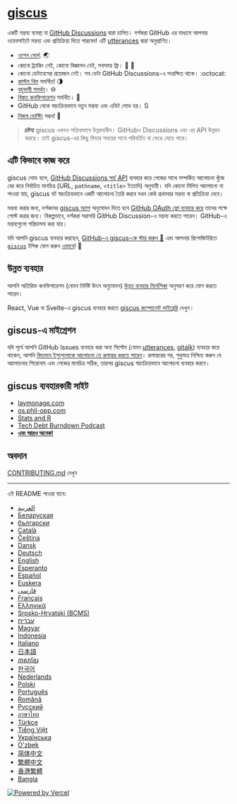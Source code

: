 # [giscus][giscus]

একটি মন্তব্য ব্যবস্থা যা [GitHub Discussions][discussions] দ্বারা চালিত। দর্শকরা GitHub এর মাধ্যমে আপনার ওয়েবসাইটে মন্তব্য এবং প্রতিক্রিয়া দিতে পারবেন! এটি [utterances][utterances] দ্বারা অনুপ্রাণিত।

- [ওপেন সোর্স][repo]. 🌏
- কোনো ট্র্যাকিং নেই, কোনো বিজ্ঞাপন নেই, সবসময় ফ্রি। 📡 🚫
- কোনো ডেটাবেসের প্রয়োজন নেই। সব ডেটা GitHub Discussions-এ সংরক্ষিত থাকে। :octocat:
- [কাস্টম থিম][creating-custom-themes] সমর্থিত! 🌗
- [বহুভাষী সমর্থন][multiple-languages]। 🌐
- [বিস্তৃত কনফিগারেশন][advanced-usage] সমর্থিত। 🔧
- GitHub থেকে স্বয়ংক্রিয়ভাবে নতুন মন্তব্য এবং এডিট লোড হয়। 🔃
- [নিজস্ব হোস্টিং][self-hosting] সম্ভব! 🤳

> **দ্রষ্টব্য**
> giscus এখনও সক্রিয়ভাবে উন্নয়নাধীন। GitHubও Discussions এবং এর API উন্নয়ন করছে। তাই giscus-এর কিছু ফিচার সময়ের সাথে পরিবর্তিত বা ভেঙে যেতে পারে।

## এটি কিভাবে কাজ করে

giscus লোড হলে, [GitHub Discussions সার্চ API][search-api] ব্যবহার করে পেজের সাথে সম্পর্কিত আলোচনা খুঁজে বের করে নির্বাচিত মানচিত্র (URL, `pathname`, `<title>` ইত্যাদি) অনুযায়ী। যদি কোনো মিলিত আলোচনা না পাওয়া যায়, giscus বট স্বয়ংক্রিয়ভাবে একটি আলোচনা তৈরি করবে যখন কেউ প্রথমবার মন্তব্য বা প্রতিক্রিয়া দেবে।

মন্তব্য করার জন্য, দর্শকদের [giscus অ্যাপ][giscus-app] অনুমোদন দিতে হবে [GitHub OAuth ফ্লো ব্যবহার করে][authorization] তাদের পক্ষে পোস্ট করার জন্য। বিকল্পভাবে, দর্শকরা সরাসরি GitHub Discussion-এ মন্তব্য করতে পারেন। GitHub-এ মন্তব্যগুলো পরিচালনা করা যায়।

[giscus]: https://giscus.app
[discussions]: https://docs.github.com/en/discussions
[utterances]: https://github.com/utterance/utterances
[repo]: https://github.com/giscus/giscus
[advanced-usage]: https://github.com/giscus/giscus/blob/main/ADVANCED-USAGE.md
[creating-custom-themes]: https://github.com/giscus/giscus/blob/main/ADVANCED-USAGE.md#data-theme
[multiple-languages]: https://github.com/giscus/giscus/blob/main/CONTRIBUTING.md#adding-localizations
[self-hosting]: https://github.com/giscus/giscus/blob/main/SELF-HOSTING.md
[search-api]: https://docs.github.com/en/graphql/guides/using-the-graphql-api-for-discussions#search
[giscus-app]: https://github.com/apps/giscus
[authorization]: https://docs.github.com/en/developers/apps/identifying-and-authorizing-users-for-github-apps

<!-- configuration -->

যদি আপনি giscus ব্যবহার করছেন, [GitHub-এ giscus-কে স্টার করুন 🌟][repo] এবং আপনার রিপোজিটরিতে [`giscus`][giscus-topic] টপিক যোগ করুন [এভাবে][topic-howto]! 🎉

## উন্নত ব্যবহার

আপনি অতিরিক্ত কনফিগারেশন (যেমন নির্দিষ্ট উৎস অনুমোদন) [উন্নত ব্যবহার নির্দেশিকা][advanced-usage] অনুসরণ করে যোগ করতে পারেন।

React, Vue বা Svelte-এ giscus ব্যবহার করতে [giscus কম্পোনেন্ট লাইব্রেরি][giscus-component] দেখুন।

## giscus-এ মাইগ্রেশন

যদি পূর্বে আপনি GitHub Issues ব্যবহার করা অন্য সিস্টেম (যেমন [utterances][utterances], [gitalk][gitalk]) ব্যবহার করে থাকেন, আপনি [বিদ্যমান ইস্যুগুলোকে আলোচনা তে রূপান্তর করতে পারেন][convert]। রূপান্তরের পর, শুধুমাত্র নিশ্চিত করুন যে আলোচনার শিরোনাম এবং পেজের মানচিত্র সঠিক, তারপর giscus স্বয়ংক্রিয়ভাবে আলোচনা ব্যবহার করবে।

## giscus ব্যবহারকারী সাইট

- [laymonage.com][laymonage-website]
- [os.phil-opp.com][os-phil-opp]
- [Stats and R][statsandr]
- [Tech Debt Burndown Podcast][techdebtburndown]
- [**এবং আরও অনেক!**][giscus-topic]

## অবদান

[CONTRIBUTING.md][contributing] দেখুন

[giscus-component]: https://github.com/giscus/giscus-component
[repo]: https://github.com/giscus/giscus
[giscus-topic]: https://github.com/topics/giscus
[topic-howto]: https://docs.github.com/en/github/administering-a-repository/classifying-your-repository-with-topics
[advanced-usage]: https://github.com/giscus/giscus/blob/main/ADVANCED-USAGE.md
[utterances]: https://github.com/utterance/utterances
[gitalk]: https://github.com/gitalk/gitalk
[convert]: https://docs.github.com/en/discussions/managing-discussions-for-your-community/moderating-discussions#converting-an-issue-to-a-discussion
[laymonage-website]: https://laymonage.com/posts/giscus
[os-phil-opp]: https://os.phil-opp.com
[statsandr]: https://statsandr.com
[techdebtburndown]: https://techdebtburndown.com
[contributing]: https://github.com/giscus/giscus/blob/main/CONTRIBUTING.md

<!-- end -->

---

এই README পাওয়া যাবে:

- [&lrm;العربية](README.ar.md)
- [Беларуская](README.be.md)
- [български](README.bg.md)
- [Català](README.ca.md)
- [Čeština](README.cs.md)
- [Dansk](README.da.md)
- [Deutsch](README.de.md)
- [English](README.md)
- [Esperanto](README.eo.md)
- [Español](README.es.md)
- [Euskera](README.eu.md)
- [فارسی](README.fa.md)
- [Français](README.fr.md)
- [Ελληνικά](README.gr.md)
- [Srpsko-Hrvatski (BCMS)](README.hbs.md)
- [עברית](README.he.md)
- [Magyar](README.hu.md)
- [Indonesia](README.id.md)
- [Italiano](README.it.md)
- [日本語](README.ja.md)
- [ភាសាខ្មែរ](README.kh.md)
- [한국어](README.ko.md)
- [Nederlands](README.nl.md)
- [Polski](README.pl.md)
- [Português](README.pt.md)
- [Română](README.ro.md)
- [Русский](README.ru.md)
- [ภาษาไทย](README.th.md)
- [Türkçe](README.tr.md)
- [Tiếng Việt](README.vi.md)
- [Українська](README.uk.md)
- [O'zbek](README.uz.md)
- [简体中文](README.zh-CN.md)
- [繁體中文](README.zh-TW.md)
- [香港繁體](README.zh-HK.md)
- [Bangla](README.bn.md)

[![Powered by Vercel](public/powered-by-vercel.svg)][vercel]

[vercel]: https://vercel.com/?utm_source=giscus&utm_campaign=oss
